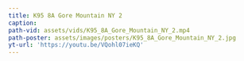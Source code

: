 ```yaml
---
title: K95 8A Gore Mountain NY 2
caption:
path-vid: assets/vids/K95_8A_Gore_Mountain_NY_2.mp4
path-poster: assets/images/posters/K95_8A_Gore_Mountain_NY_2.jpg
yt-url: 'https://youtu.be/VQohl07ieKQ'
---
```

